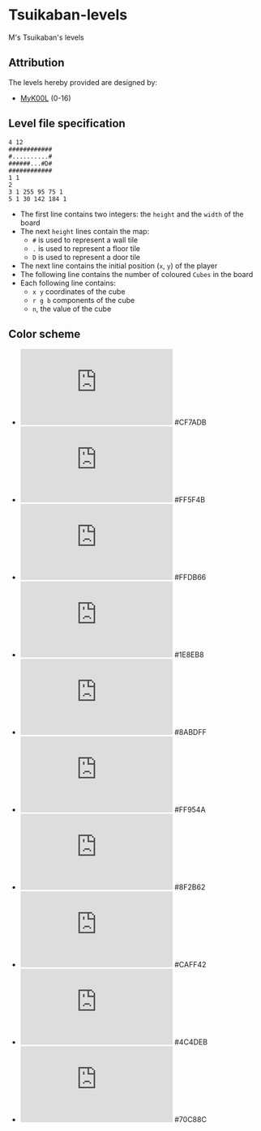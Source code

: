 # Tsuikaban-levels
M's Tsuikaban's levels

## Attribution

The levels hereby provided are designed by:
- [MyK00L](https://github.com/myk00l) (0-16)

## Level file specification
```
4 12
############
#..........#
######...#D#
############
1 1
2
3 1 255 95 75 1
5 1 30 142 184 1
```
- The first line contains two integers: the `height` and the `width` of the board
- The next `height` lines contain the map:
  - `#` is used to represent a wall tile
  - `.` is used to represent a floor tile
  - `D` is used to represent a door tile
- The next line contains the initial position (`x`, `y`) of the player
- The following line contains the number of coloured `Cubes` in the board
- Each following line contains:
  - `x y` coordinates of the cube
  - `r g b` components of the cube
  - `n`, the value of the cube

## Color scheme

* ![#CF7ADB](https://www.colorbook.io/imagecreator.php?hex=CF7ADB&width=100&height=50) #CF7ADB
* ![#FF5F4B](https://www.colorbook.io/imagecreator.php?hex=FF5F4B&width=100&height=50) #FF5F4B
* ![#FFDB66](https://www.colorbook.io/imagecreator.php?hex=FFDB66&width=100&height=50) #FFDB66
* ![#1E8EB8](https://www.colorbook.io/imagecreator.php?hex=1E8EB8&width=100&height=50) #1E8EB8
* ![#8ABDFF](https://www.colorbook.io/imagecreator.php?hex=8ABDFF&width=100&height=50) #8ABDFF
* ![#FF954A](https://www.colorbook.io/imagecreator.php?hex=FF954A&width=100&height=50) #FF954A
* ![#8F2B62](https://www.colorbook.io/imagecreator.php?hex=8F2B62&width=100&height=50) #8F2B62
* ![#CAFF42](https://www.colorbook.io/imagecreator.php?hex=CAFF42&width=100&height=50) #CAFF42
* ![#4C4DEB](https://www.colorbook.io/imagecreator.php?hex=4C4DEB&width=100&height=50) #4C4DEB
* ![#70C88C](https://www.colorbook.io/imagecreator.php?hex=70C88C&width=100&height=50) #70C88C